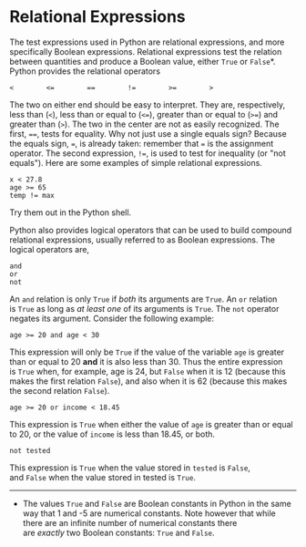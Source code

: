 # Relational Expressions

The test expressions used in Python are relational expressions, and more
specifically Boolean expressions. Relational expressions test the
relation between quantities and produce a Boolean value,
either `True` or `False`*. Python provides the relational operators

    <        <=        ==        !=        >=        >

The two on either end should be easy to interpret. They are,
respectively, less than (`<`), less than or equal to (`<=`), greater
than or equal to (`>=`) and greater than (`>`). The two in the center
are not as easily recognized. The first, `==`, tests for equality. Why
not just use a single equals sign? Because the equals sign, `=`, is
already taken: remember that `=` is the assignment operator. The second
expression, `!=`, is used to test for inequality (or "not equals").
Here are some examples of simple relational expressions.

    x < 27.8
    age >= 65
    temp != max

Try them out in the Python shell.

Python also provides logical operators that can be used to build
compound relational expressions, usually referred to as Boolean
expressions. The logical operators are,

    and
    or
    not

An `and` relation is only `True` if *both* its arguments are `True`.
An `or` relation is `True` as long as *at least one* of its arguments
is `True`. The `not` operator negates its argument. Consider the
following example:

    age >= 20 and age < 30

This expression will only be `True` if the value of the
variable `age` is greater than or equal to 20 **and** it is also less
than 30. Thus the entire expression is `True` when, for example, age is
24, but `False` when it is 12 (because this makes the first
relation `False`), and also when it is 62 (because this makes the second
relation `False`).

    age >= 20 or income < 18.45

This expression is `True` when either the value of `age` is greater than
or equal to 20, or the value of `income` is less than 18.45, or both.

    not tested

This expression is `True` when the value stored in `tested` is `False`,
and `False` when the value stored in tested is `True`.

------------------------------------------------------------------------

* The values `True` and `False` are Boolean constants in Python in the
same way that 1 and -5 are numerical constants. Note however that while
there are an infinite number of numerical constants there
are *exactly* two Boolean constants: `True` and `False`.
